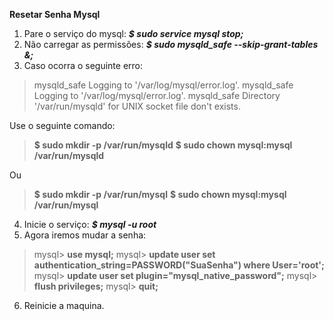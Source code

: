 **Resetar Senha Mysql**

1.  Pare o serviço do mysql: ***$ sudo service mysql stop;***
2. Não carregar as permissões: ***$ sudo mysqld_safe --skip-grant-tables &;***
3. Caso ocorra o seguinte erro:
> mysqld_safe Logging to '/var/log/mysql/error.log'.
mysqld_safe Logging to '/var/log/mysql/error.log'.
mysqld_safe Directory '/var/run/mysqld' for UNIX socket file don't exists.

Use o seguinte comando: 
>**$ sudo mkdir -p /var/run/mysqld**
**$ sudo chown mysql:mysql /var/run/mysqld**

Ou

> **$ sudo mkdir -p /var/run/mysql**
**$ sudo chown mysql:mysql /var/run/mysql**

4. Inicie o serviço: ***$ mysql -u root***
5. Agora iremos mudar a senha:
> mysql> **use mysql;**
mysql> **update user set authentication_string=PASSWORD("SuaSenha") where User='root';**
mysql> **update user set plugin="mysql_native_password";**
mysql> **flush privileges;**
mysql> **quit;**

6. Reinicie a maquina.

